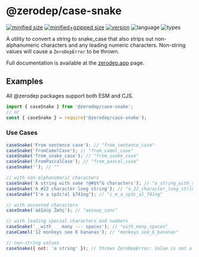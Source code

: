 # @zerodep/case-snake

[![minified size](https://img.shields.io/bundlephobia/min/@zerodep/case-snake?style=flat-square&color=blue)](https://bundlephobia.com/package/@zerodep/case-snake)
[![minified+gzipped size](https://img.shields.io/bundlephobia/minzip/@zerodep/case-snake?style=flat-square&color=blue)](https://bundlephobia.com/package/@zerodep/case-snake)
[![version](https://img.shields.io/npm/v/@zerodep/case-snake?style=flat-square&color=blue)](https://www.npmjs.com/package/@zerodep/case-snake)
![language](https://img.shields.io/badge/typescript-100%25-blue?style=flat-square)
![types](https://img.shields.io/badge/types-included-blue?style=flat-square)

A utility to convert a string to snake_case that also strips out non-alphanumeric characters and any leading numeric characters. Non-string values will cause a `ZeroDepError` to be thrown.

Full documentation is available at the [zerodep.app](http://zerodep.app/#/case/snake) page.

## Examples

All @zerodep packages support both ESM and CJS.

```javascript
import { caseSnake } from '@zerodep/case-snake';
// or
const { caseSnake } = require('@zerodep/case-snake');
```

### Use Cases

```javascript
caseSnake('From sentence case'); // "from_sentence_case"
caseSnake('fromCamelCase'); // "from_camel_case"
caseSnake('from_snake_case'); // "from_snake_case"
caseSnake('FromPascalCase'); // "from_pascal_case"
caseSnake(''); // ""

// with non-alphanumeric characters
caseSnake('A string with some !@#$%^& characters'); // "a_string_with_some_characters"
caseSnake('A #22 character long string'); // "a_22_character_long_string"
caseSnake("I'm a sp3c!al $741ng"); // "i_m_a_sp3c_al_741ng"

// with accented characters
caseSnake('àëîóüý Žøñç'); // "aeiouy_zonc"

// with leading special characters and numbers
caseSnake('__with    many --- spaces'); // "with_many_spaces"
caseCamel('12 monkeys see 6 bananas'); // "monkeys_see_6_bananas"

// non-string values
caseSnake({ not: 'a string' }); // throws ZeroDepError: Value is not a string
```
